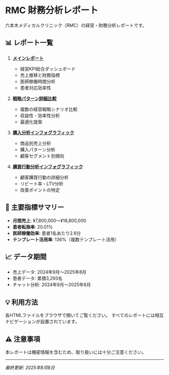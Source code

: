 # RMC 財務分析レポート

六本木メディカルクリニック（RMC）の経営・財務分析レポートです。

## 📊 レポート一覧

1. **[メインレポート](index.html)**
   - 経営KPI総合ダッシュボード
   - 売上推移と財務指標
   - 医師稼働時間分析
   - 患者対応効率性

2. **[戦略パターン詳細比較](RMC戦略パターン詳細比較.html)**
   - 複数の経営戦略シナリオ比較
   - 収益性・効率性分析
   - 最適化提案

3. **[購入分析インフォグラフィック](RMC_購入分析_インフォグラフィック.html)**
   - 商品別売上分析
   - 購入パターン分析
   - 顧客セグメント別傾向

4. **[購買行動分析インフォグラフィック](購買行動分析_インフォグラフィック.html)**
   - 顧客購買行動の詳細分析
   - リピート率・LTV分析
   - 改善ポイントの特定

## 🎯 主要指標サマリー

- **月間売上**: ¥7,800,000～¥18,800,000
- **患者転換率**: 20.01%
- **医師稼働効率**: 患者1名あたり2.6分
- **テンプレート活用率**: 136%（複数テンプレート活用）

## 📈 データ期間

- 売上データ: 2024年9月～2025年8月
- 患者データ: 累積3,293名
- チャット分析: 2024年9月～2025年8月

## 💡 利用方法

各HTMLファイルをブラウザで開いてご覧ください。
すべてのレポートには相互ナビゲーションが設置されています。

## ⚠️ 注意事項

本レポートは機密情報を含むため、取り扱いには十分ご注意ください。

---
*最終更新: 2025年8月8日*